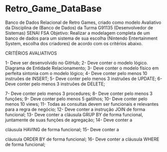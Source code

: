 # Retro_Game_DataBase
Banco de Dados Relacional de Retro Games, criado como modelo Avaliativo da Disciplina de (Banco de Dados) da Turma G91135 (Desenvolvedor de Sistemas) SENAI FSA
Objetivo: Realizar a modelagem completa de um banco de dados para um sistema de sua escolha (Nintendo Entertainment System, escolha dos criadores) de acordo com os critérios abaixo.

CRITÉRIOS AVALIATIVOS

1- Deve ser desenvolvido no GitHub;
2- Deve conter o modelo lógico. Diagrama de Entidade Relacionamento;
3- Deve conter o modelo físico em perfeita sintonia com o modelo lógico;
4- Deve conter pelo menos 10 instruões de INSERT;
5- Deve conter pelo menos 3 instruões de UPDATE;
6- Deve conter pelo menos 3 instruões de DELETE;

7- Deve conter pelo menos 3 procedures;
8- Deve conter pelo menos 3 funções;
9- Deve conter pelo menos 5 gatilhos;
10- Deve conter pelo menos 10 views;
11- Todas as consultas devem ser funcionais e relevantes para a regra de negócio;
12- Deve conter a instrução JOIN de forma funcional;
13- Deve conter a cláusula GRUP BY de forma funcional, juntamente de suas funções de agregação;
14- Deve conter a 

cláusula HAVING de forma funcional;
15- Deve conter a 

cláusula ORDER BY de forma funcional;
16- Deve conter a  cláusula WHERE de forma funcional;

